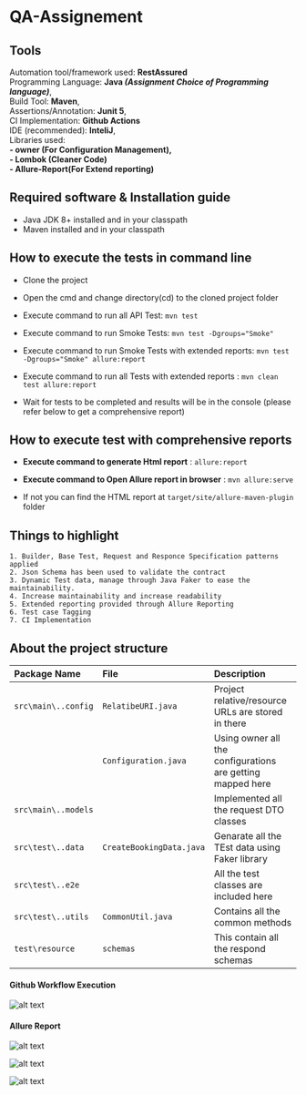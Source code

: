 # QA-Assignement

## Tools

Automation tool/framework used: **RestAssured** <br>
Programming Language: **Java _(Assignment Choice of Programming language)_**,</br>
Build Tool: **Maven**,</br>
Assertions/Annotation: **Junit 5**,</br>
CI Implementation: **Github Actions** </br>
IDE (recommended): **InteliJ**, <br>
Libraries used: </br>**- owner (For Configuration Management), </br>- Lombok (Cleaner Code) <br>- Allure-Report(For Extend reporting)** </br>

## Required software & Installation guide

* Java JDK 8+ installed and in your classpath
* Maven installed and in your classpath


## How to execute the tests in command line

- Clone the project
- Open the cmd and change directory(cd) to the cloned project folder
- Execute command to run all API Test: `mvn test`
- Execute command to run Smoke Tests: `mvn test -Dgroups="Smoke"`
- Execute command to run Smoke Tests with extended reports: `mvn test -Dgroups="Smoke" allure:report`
- Execute command to run all Tests with extended reports : `mvn clean test allure:report`

- Wait for tests to be completed and results will be in the console (please refer below to get a comprehensive report)

## How to execute test with comprehensive reports

- **Execute command to generate Html report** : `allure:report`
- **Execute command to Open Allure report in browser** : `mvn allure:serve`

- If not you can find the HTML report at `target/site/allure-maven-plugin` folder

## Things to highlight

    1. Builder, Base Test, Request and Responce Specification patterns applied
    2. Json Schema has been used to validate the contract
    3. Dynamic Test data, manage through Java Faker to ease the maintainability.
    4. Increase maintainability and increase readability
    5. Extended reporting provided through Allure Reporting
    6. Test case Tagging
    7. CI Implementation

## About the project structure

| Package Name        | File                     | Description                                                |
|:--------------------|:-------------------------|:-----------------------------------------------------------|
| `src\main\..config` | `RelatibeURI.java`       | Project relative/resource URLs are stored in there         |
|                     | `Configuration.java`     | Using owner all the configurations are getting mapped here |
| `src\main\..models` |                          | Implemented all the request DTO classes                    |
| `src\test\..data`   | `CreateBookingData.java` | Genarate all the TEst data using Faker library             |
| `src\test\..e2e`    |                          | All the test classes are included here                     |
| `src\test\..utils`  | `CommonUtil.java`        | Contains all the common methods                            |
| `test\resource`     | `schemas`                | This contain all the respond schemas                       |


#### Github Workflow Execution

![alt text](https://i.ibb.co/n78bF6P/G1.jpg)

#### Allure Report

![alt text](https://i.ibb.co/6XtRTrX/A1.jpg)

![alt text](https://i.ibb.co/QDFprQw/A2.jpg)

![alt text](https://i.ibb.co/2M855PR/A3.jpg)
